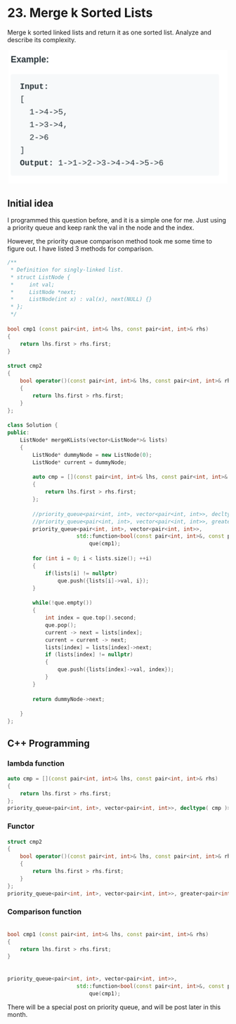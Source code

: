 # 23. Merge k Sorted Lists

Merge k sorted linked lists and return it as one sorted list. Analyze and describe its complexity.

<p align = "center">   <img width = "500" src = "images/13_KWayMerge_2020-01-08-14-19-58.png "> </p>

## Initial idea

I programmed this question before, and it is a simple one for me. Just using a priority queue and keep rank the val in the node and the index. 

However, the priority queue comparison method took me some time to figure out. I have listed 3 methods for comparison. 



```cpp
/**
 * Definition for singly-linked list.
 * struct ListNode {
 *     int val;
 *     ListNode *next;
 *     ListNode(int x) : val(x), next(NULL) {}
 * };
 */

bool cmp1 (const pair<int, int>& lhs, const pair<int, int>& rhs)
{
    return lhs.first > rhs.first; 
}

struct cmp2
{
    bool operator()(const pair<int, int>& lhs, const pair<int, int>& rhs)
    {
        return lhs.first > rhs.first; 
    }
};

class Solution {
public:
    ListNode* mergeKLists(vector<ListNode*>& lists) 
    {
        ListNode* dummyNode = new ListNode(0);
        ListNode* current = dummyNode; 
        
        auto cmp = [](const pair<int, int>& lhs, const pair<int, int>& rhs)
        {
            return lhs.first > rhs.first; 
        };
        
        //priority_queue<pair<int, int>, vector<pair<int, int>>, decltype( cmp )> que(cmp); 
        //priority_queue<pair<int, int>, vector<pair<int, int>>, greater<pair<int, int>> > que; 
        priority_queue<pair<int, int>, vector<pair<int, int>>, 
                      std::function<bool(const pair<int, int>&, const pair<int, int>&)> >
                          que(cmp1); 
        
        for (int i = 0; i < lists.size(); ++i)
        {
            if(lists[i] != nullptr)
                que.push({lists[i]->val, i}); 
        }
        
        while(!que.empty())
        {
            int index = que.top().second; 
            que.pop(); 
            current -> next = lists[index];
            current = current -> next; 
            lists[index] = lists[index]->next; 
            if (lists[index] != nullptr)
            {
                que.push({lists[index]->val, index});
            }
        }
        
        return dummyNode->next; 
        
    }
};
```

## C++ Programming

### lambda function

```cpp
auto cmp = [](const pair<int, int>& lhs, const pair<int, int>& rhs)
{
    return lhs.first > rhs.first; 
};
priority_queue<pair<int, int>, vector<pair<int, int>>, decltype( cmp )> que(cmp); 
```

### Functor

```cpp
struct cmp2
{
    bool operator()(const pair<int, int>& lhs, const pair<int, int>& rhs)
    {
        return lhs.first > rhs.first; 
    }
};
priority_queue<pair<int, int>, vector<pair<int, int>>, greater<pair<int, int>> > que; 

```

### Comparison function

```cpp

bool cmp1 (const pair<int, int>& lhs, const pair<int, int>& rhs)
{
    return lhs.first > rhs.first; 
}


priority_queue<pair<int, int>, vector<pair<int, int>>, 
                      std::function<bool(const pair<int, int>&, const pair<int, int>&)> >
                          que(cmp1); 
```

There will be a special post on priority queue, and will be post later in this month. 
